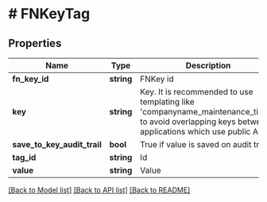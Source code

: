 # # FNKeyTag

## Properties

Name | Type | Description | Notes
------------ | ------------- | ------------- | -------------
**fn_key_id** | **string** | FNKey id | [optional]
**key** | **string** | Key. It is recommended to use templating like &#39;companyname_maintenance_ticket&#39; to avoid overlapping keys between applications which use public API. | [optional]
**save_to_key_audit_trail** | **bool** | True if value is saved on audit trails | [optional]
**tag_id** | **string** | Id | [optional]
**value** | **string** | Value | [optional]

[[Back to Model list]](../../README.md#models) [[Back to API list]](../../README.md#endpoints) [[Back to README]](../../README.md)
